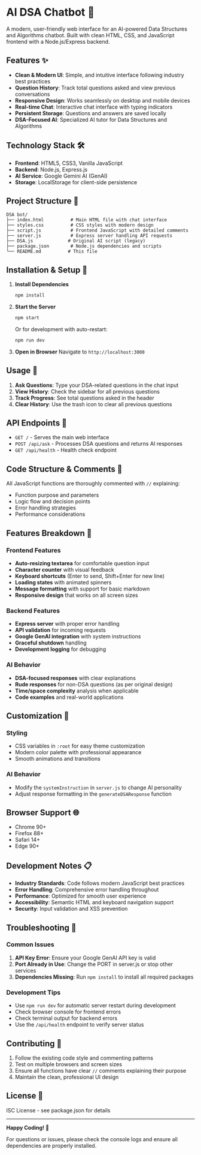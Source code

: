 # AI DSA Chatbot 🤖

A modern, user-friendly web interface for an AI-powered Data Structures and Algorithms chatbot. Built with clean HTML, CSS, and JavaScript frontend with a Node.js/Express backend.

## Features ✨

- **Clean & Modern UI**: Simple, and intuitive interface following industry best practices
- **Question History**: Track total questions asked and view previous conversations
- **Responsive Design**: Works seamlessly on desktop and mobile devices
- **Real-time Chat**: Interactive chat interface with typing indicators
- **Persistent Storage**: Questions and answers are saved locally
- **DSA-Focused AI**: Specialized AI tutor for Data Structures and Algorithms

## Technology Stack 🛠️

- **Frontend**: HTML5, CSS3, Vanilla JavaScript
- **Backend**: Node.js, Express.js
- **AI Service**: Google Gemini AI (GenAI)
- **Storage**: LocalStorage for client-side persistence

## Project Structure 📁

```
DSA bot/
├── index.html          # Main HTML file with chat interface
├── styles.css          # CSS styles with modern design
├── script.js           # Frontend JavaScript with detailed comments
├── server.js           # Express server handling API requests
├── DSA.js             # Original AI script (legacy)
├── package.json        # Node.js dependencies and scripts
└── README.md          # This file
```

## Installation & Setup 🚀

1. **Install Dependencies**
   ```bash
   npm install
   ```

2. **Start the Server**
   ```bash
   npm start
   ```
   
   Or for development with auto-restart:
   ```bash
   npm run dev
   ```

3. **Open in Browser**
   Navigate to `http://localhost:3000`

## Usage 💬

1. **Ask Questions**: Type your DSA-related questions in the chat input
2. **View History**: Check the sidebar for all previous questions
3. **Track Progress**: See total questions asked in the header
4. **Clear History**: Use the trash icon to clear all previous questions

## API Endpoints 🔗

- `GET /` - Serves the main web interface
- `POST /api/ask` - Processes DSA questions and returns AI responses
- `GET /api/health` - Health check endpoint

## Code Structure & Comments 📝

All JavaScript functions are thoroughly commented with `//` explaining:
- Function purpose and parameters
- Logic flow and decision points
- Error handling strategies
- Performance considerations

## Features Breakdown 🎯

### Frontend Features
- **Auto-resizing textarea** for comfortable question input
- **Character counter** with visual feedback
- **Keyboard shortcuts** (Enter to send, Shift+Enter for new line)
- **Loading states** with animated spinners
- **Message formatting** with support for basic markdown
- **Responsive design** that works on all screen sizes

### Backend Features
- **Express server** with proper error handling
- **API validation** for incoming requests
- **Google GenAI integration** with system instructions
- **Graceful shutdown** handling
- **Development logging** for debugging

### AI Behavior
- **DSA-focused responses** with clear explanations
- **Rude responses** for non-DSA questions (as per original design)
- **Time/space complexity** analysis when applicable
- **Code examples** and real-world applications

## Customization 🎨

### Styling
- CSS variables in `:root` for easy theme customization
- Modern color palette with professional appearance
- Smooth animations and transitions

### AI Behavior
- Modify the `systemInstruction` in `server.js` to change AI personality
- Adjust response formatting in the `generateDSAResponse` function

## Browser Support 🌐

- Chrome 90+
- Firefox 88+
- Safari 14+
- Edge 90+

## Development Notes 📋

- **Industry Standards**: Code follows modern JavaScript best practices
- **Error Handling**: Comprehensive error handling throughout
- **Performance**: Optimized for smooth user experience
- **Accessibility**: Semantic HTML and keyboard navigation support
- **Security**: Input validation and XSS prevention

## Troubleshooting 🔧

### Common Issues

1. **API Key Error**: Ensure your Google GenAI API key is valid
2. **Port Already in Use**: Change the PORT in server.js or stop other services
3. **Dependencies Missing**: Run `npm install` to install all required packages

### Development Tips

- Use `npm run dev` for automatic server restart during development
- Check browser console for frontend errors
- Check terminal output for backend errors
- Use the `/api/health` endpoint to verify server status

## Contributing 🤝

1. Follow the existing code style and commenting patterns
2. Test on multiple browsers and screen sizes
3. Ensure all functions have clear `//` comments explaining their purpose
4. Maintain the clean, professional UI design

## License 📄

ISC License - see package.json for details

---

**Happy Coding! 🎉**

For questions or issues, please check the console logs and ensure all dependencies are properly installed.
